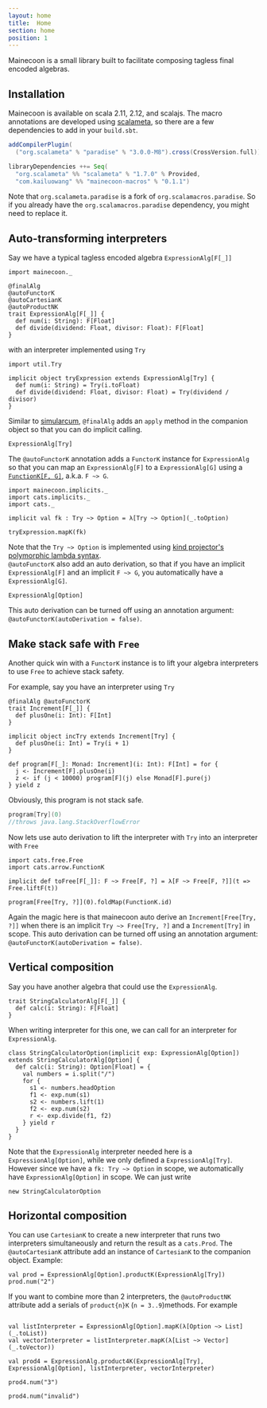```yaml
---
layout: home
title:  Home
section: home
position: 1
---
```


Mainecoon is a small library built to facilitate composing tagless final encoded algebras.

## Installation

Mainecoon is available on scala 2.11, 2.12, and scalajs. The macro annotations are developed using [scalameta](http://scalameta.org/), so there are a few dependencies to add in your `build.sbt`.

```scala
addCompilerPlugin(
  ("org.scalameta" % "paradise" % "3.0.0-M8").cross(CrossVersion.full))

libraryDependencies ++= Seq(
  "org.scalameta" %% "scalameta" % "1.7.0" % Provided,
  "com.kailuowang" %% "mainecoon-macros" % "0.1.1")
```
Note that `org.scalameta.paradise` is a fork of `org.scalamacros.paradise`. So if you already have the
`org.scalamacros.paradise` dependency, you might need to replace it.

## <a id="auto-transform" href="#auto-transform"></a>Auto-transforming interpreters

Say we have a typical tagless encoded algebra `ExpressionAlg[F[_]]`

```tut:silent
import mainecoon._

@finalAlg
@autoFunctorK
@autoCartesianK
@autoProductNK
trait ExpressionAlg[F[_]] {
  def num(i: String): F[Float]
  def divide(dividend: Float, divisor: Float): F[Float]
}
```
with an interpreter implemented using `Try`

```tut:silent
import util.Try

implicit object tryExpression extends ExpressionAlg[Try] {
  def num(i: String) = Try(i.toFloat)
  def divide(dividend: Float, divisor: Float) = Try(dividend / divisor)
}
```

Similar to [simularcum](https://github.com/mpilquist/simulacrum), `@finalAlg` adds an `apply` method in the companion object so that you can do implicit calling.
```tut:book
ExpressionAlg[Try]
```

The `@autoFunctorK` annotation adds a `FunctorK` instance for `ExpressionAlg` so that you can map
 an `ExpressionAlg[F]` to a `ExpressionAlg[G]` using a [`FunctionK[F, G]`](http://typelevel.org/cats/datatypes/functionk.html), a.k.a. `F ~> G`.
```tut:silent
import mainecoon.implicits._
import cats.implicits._
import cats._
```
```tut:book
implicit val fk : Try ~> Option = λ[Try ~> Option](_.toOption)

tryExpression.mapK(fk)
```
Note that the `Try ~> Option` is implemented using [kind projector's polymorphic lambda syntax](https://github.com/non/kind-projector#polymorphic-lambda-values).   
`@autoFunctorK` also add an auto derivation, so that if you have an implicit  `ExpressionAlg[F]` and an implicit
`F ~> G`, you automatically have a `ExpressionAlg[G]`.

```tut:book
ExpressionAlg[Option]
```
This auto derivation can be turned off using an annotation argument: `@autoFunctorK(autoDerivation = false)`.

## <a id="stack-safe" href="#stack-safe"></a>Make stack safe with `Free`
Another quick win with a `FunctorK` instance is to lift your algebra interpreters to use `Free` to achieve stack safety.

 For example, say you have an interpreter using `Try`

```tut:silent
@finalAlg @autoFunctorK
trait Increment[F[_]] {
  def plusOne(i: Int): F[Int]
}

implicit object incTry extends Increment[Try] {
  def plusOne(i: Int) = Try(i + 1)
}

def program[F[_]: Monad: Increment](i: Int): F[Int] = for {
  j <- Increment[F].plusOne(i)
  z <- if (j < 10000) program[F](j) else Monad[F].pure(j)
} yield z

```
Obviously, this program is not stack safe.
```scala
program[Try](0)
//throws java.lang.StackOverflowError
```
Now lets use auto derivation to lift the interpreter with `Try` into an interpreter with `Free`

```tut:silent
import cats.free.Free
import cats.arrow.FunctionK

implicit def toFree[F[_]]: F ~> Free[F, ?] = λ[F ~> Free[F, ?]](t => Free.liftF(t))
```
```tut:book
program[Free[Try, ?]](0).foldMap(FunctionK.id)
```

Again the magic here is that mainecoon auto derive an `Increment[Free[Try, ?]]` when there is an implicit `Try ~> Free[Try, ?]` and a `Increment[Try]` in scope. This auto derivation can be turned off using an annotation argument: `@autoFunctorK(autoDerivation = false)`.



## <a id="vertical-comp" href="#vertical-comp"></a>Vertical composition

Say you have another algebra that could use the `ExpressionAlg`.

```tut:silent
trait StringCalculatorAlg[F[_]] {
  def calc(i: String): F[Float]
}
```

When writing interpreter for this one, we can call for an interpreter for `ExpressionAlg`.

```tut:silent
class StringCalculatorOption(implicit exp: ExpressionAlg[Option]) extends StringCalculatorAlg[Option] {
  def calc(i: String): Option[Float] = {
    val numbers = i.split("/")
    for {
      s1 <- numbers.headOption
      f1 <- exp.num(s1)
      s2 <- numbers.lift(1)
      f2 <- exp.num(s2)
      r <- exp.divide(f1, f2)
    } yield r
  }
}
```

Note that the `ExpressionAlg` interpreter needed here is a `ExpressionAlg[Option]`, while we only defined a `ExpressionAlg[Try]`. However since we have a `fk: Try ~> Option` in scope, we automatically have `ExpressionAlg[Option]` in scope. We can just write

```tut:book
new StringCalculatorOption
```

## <a id="horizontal-comp" href="#horizontal-comp"></a>Horizontal composition

You can use `CartesianK` to create a new interpreter that runs two interpreters simultaneously and return the result as a `cats.Prod`. The `@autoCartesianK` attribute add an instance of `CartesianK` to the companion object. Example:
```tut:book
val prod = ExpressionAlg[Option].productK(ExpressionAlg[Try])
prod.num("2")
```

If you want to combine more than 2 interpreters, the `@autoProductNK` attribute add a serials of `product{n}K` (`n = 3..9`)methods.
For example
```tut:book

val listInterpreter = ExpressionAlg[Option].mapK(λ[Option ~> List](_.toList))
val vectorInterpreter = listInterpreter.mapK(λ[List ~> Vector](_.toVector))

val prod4 = ExpressionAlg.product4K(ExpressionAlg[Try], ExpressionAlg[Option], listInterpreter, vectorInterpreter)

prod4.num("3")

prod4.num("invalid")

```
